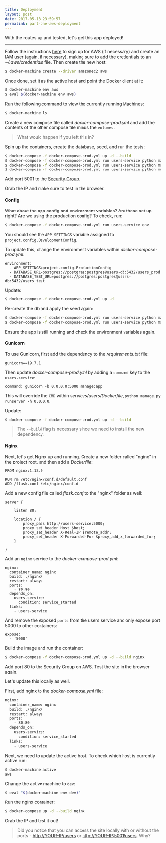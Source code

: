```yaml
---
title: Deployment
layout: post
date: 2017-05-13 23:59:57
permalink: part-one-aws-deployment
---
```


With the routes up and tested, let's get this app deployed!

---

Follow the instructions [here](http://docs.aws.amazon.com/AWSEC2/latest/UserGuide/get-set-up-for-amazon-ec2.html ) to sign up for AWS (if necessary) and create an IAM user (again, if necessary), making sure to add the credentials to an *~/.aws/credentials* file. Then create the new host:

```sh
$ docker-machine create --driver amazonec2 aws
```

Once done, set it as the active host and point the Docker client at it:

```sh
$ docker-machine env aws
$ eval $(docker-machine env aws)
```

Run the following command to view the currently running Machines:

```sh
$ docker-machine ls
```

Create a new compose file called *docker-compose-prod.yml* and add the contents of the other compose file minus the `volumes`.

> What would happen if you left this in?

Spin up the containers, create the database, seed, and run the tests:

```sh
$ docker-compose -f docker-compose-prod.yml up -d --build
$ docker-compose -f docker-compose-prod.yml run users-service python manage.py recreate_db
$ docker-compose -f docker-compose-prod.yml run users-service python manage.py seed_db
$ docker-compose -f docker-compose-prod.yml run users-service python manage.py test
```

Add port 5001 to the [Security Group](http://stackoverflow.com/questions/26338301/ec2-how-to-add-port-8080-in-security-group).

Grab the IP and make sure to test in the browser.

#### Config

What about the app config and environment variables? Are these set up right? Are we using the production config? To check, run:

```sh
$ docker-compose -f docker-compose-prod.yml run users-service env
```

You should see the `APP_SETTINGS` variable assigned to `project.config.DevelopmentConfig`.

To update this, change the environment variables within *docker-compose-prod.yml*:

```
environment:
  - APP_SETTINGS=project.config.ProductionConfig
  - DATABASE_URL=postgres://postgres:postgres@users-db:5432/users_prod
  - DATABASE_TEST_URL=postgres://postgres:postgres@users-db:5432/users_test
```

Update:

```sh
$ docker-compose -f docker-compose-prod.yml up -d
```

Re-create the db and apply the seed again:

```sh
$ docker-compose -f docker-compose-prod.yml run users-service python manage.py recreate_db
$ docker-compose -f docker-compose-prod.yml run users-service python manage.py seed_db
```

Ensure the app is still running and check the environment variables again.

#### Gunicorn

To use Gunicorn, first add the dependency to the *requirements.txt* file:

```
gunicorn==19.7.1
```

Then update *docker-compose-prod.yml* by adding a `command` key to the `users-service`:

```
command: gunicorn -b 0.0.0.0:5000 manage:app
```

This will override the `CMD` within *services/users/Dockerfile*, `python manage.py runserver -h 0.0.0.0`.

Update:

```sh
$ docker-compose -f docker-compose-prod.yml up -d --build
```

> The `--build` flag is necessary since we need to install the new dependency.

#### Nginx

Next, let's get Nginx up and running. Create a new folder called "nginx" in the project root, and then add a *Dockerfile*:

```
FROM nginx:1.13.0

RUN rm /etc/nginx/conf.d/default.conf
ADD /flask.conf /etc/nginx/conf.d
```

Add a new config file called *flask.conf* to the "nginx" folder as well:

```
server {

    listen 80;

    location / {
        proxy_pass http://users-service:5000;
        proxy_set_header Host $host;
        proxy_set_header X-Real-IP $remote_addr;
        proxy_set_header X-Forwarded-For $proxy_add_x_forwarded_for;
    }

}
```

Add an `nginx` service to the *docker-compose-prod.yml*:

```
nginx:
  container_name: nginx
  build: ./nginx/
  restart: always
  ports:
    - 80:80
  depends_on:
    users-service:
      condition: service_started
  links:
    - users-service
```

And remove the exposed `ports` from the users service and only expose port 5000 to other containers:

```
expose:
  - '5000'
```

Build the image and run the container:

```sh
$ docker-compose -f docker-compose-prod.yml up -d --build nginx
```

Add port 80 to the Security Group on AWS. Test the site in the browser again.

Let's update this locally as well.

First, add nginx to the *docker-compose.yml* file:

```sh
nginx:
  container_name: nginx
  build: ./nginx/
  restart: always
  ports:
    - 80:80
  depends_on:
    users-service:
      condition: service_started
  links:
    - users-service
```

Next, we need to update the active host. To check which host is currently active run:

```sh
$ docker-machine active
aws
```

Change the active machine to `dev`:

```sh
$ eval "$(docker-machine env dev)"
```

Run the nginx container:

```sh
$ docker-compose up -d --build nginx
```

Grab the IP and test it out!

> Did you notice that you can access the site locally with or without the ports - [http://YOUR-IP/users](http://YOUR-IP/users) or [http://YOUR-IP:5001/users](http://YOUR-IP:5001/users). Why?
